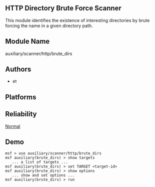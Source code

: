 ## HTTP Directory Brute Force Scanner

This module identifies the existence of interesting 
directories by brute forcing the name in a given directory 
path.


## Module Name
auxiliary/scanner/http/brute_dirs

## Authors
* et





## Platforms


## Reliability
[Normal](https://github.com/rapid7/metasploit-framework/wiki/Exploit-Ranking)

## Demo

```
msf > use auxiliary/scanner/http/brute_dirs
msf auxiliary(brute_dirs) > show targets
   ... a list of targets ...
msf auxiliary(brute_dirs) > set TARGET <target-id>
msf auxiliary(brute_dirs) > show options
   ... show and set options ...
msf auxiliary(brute_dirs) > run
```
    
    